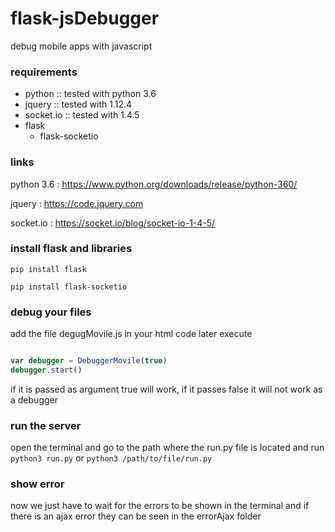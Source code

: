 # flask-jsDebugger
debug mobile apps with javascript

### requirements

* python :: tested with python 3.6
* jquery :: tested with 1.12.4
* socket.io :: tested with 1.4.5
* flask
  * flask-socketio
 
### links
python 3.6 : https://www.python.org/downloads/release/python-360/

jquery : https://code.jquery.com

socket.io : https://socket.io/blog/socket-io-1-4-5/
  
### install flask and libraries

`pip install flask`

`pip install flask-socketio`

### debug your files

add the file degugMovile.js in your html code later execute
```javascript

var debugger = DebuggerMovile(true)
debugger.start()

```

if it is passed as argument true will work, if it passes false it will not work as a debugger

### run the server

open the terminal and go to the path where the run.py file is located and run
`python3 run.py` or `python3 /path/to/file/run.py`

### show error

now we just have to wait for the errors to be shown in the terminal and if there is an ajax error they can be seen in the errorAjax folder



